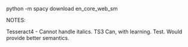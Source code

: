 

python -m spacy download en_core_web_sm


NOTES:

Tesseract4 - Cannot handle italics. TS3 Can, with learning. Test. Would provide better semantics.





